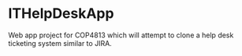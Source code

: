 # ITHelpDeskApp
Web app project for COP4813 which will attempt to clone a help desk ticketing system similar to JIRA.
